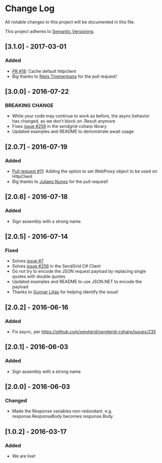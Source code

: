 # Change Log
All notable changes to this project will be documented in this file.

This project adheres to [Semantic Versioning](http://semver.org/).

## [3.1.0] - 2017-03-01
### Added
- [PR #18](https://github.com/sendgrid/csharp-http-client/pull/18): Cache default httpclient
- Big thanks to [Niels Timmermans](https://github.com/nillis) for the pull request!

## [3.0.0] - 2016-07-22
### BREAKING CHANGE
- While your code may continue to work as before, the async behavior has changed, as we don't block on .Result anymore 
- Fixes [issue #259](https://github.com/sendgrid/sendgrid-csharp/issues/259) in the sendgrid-csharp library 
- Updated examples and README to demonstrate await usage 

## [2.0.7] - 2016-07-19
### Added
- [Pull request #11](https://github.com/sendgrid/csharp-http-client/pull/11): Adding the option to set WebProxy object to be used on HttpClient 
- Big thanks to [Juliano Nunes](https://github.com/julianonunes) for the pull request!

## [2.0.6] - 2016-07-18
### Added
- Sign assembly with a strong name

## [2.0.5] - 2016-07-14
### Fixed
- Solves [issue #7](https://github.com/sendgrid/csharp-http-client/issues/7)
- Solves [issue #256](https://github.com/sendgrid/sendgrid-csharp/issues/256) in the SendGrid C# Client
- Do not try to encode the JSON request payload by replacing single quotes with double quotes
- Updated examples and README to use JSON.NET to encode the payload
- Thanks to [Gunnar Liljas](https://github.com/gliljas) for helping identify the issue!

## [2.0.2] - 2016-06-16
### Added
- Fix async, per https://github.com/sendgrid/sendgrid-csharp/issues/235

## [2.0.1] - 2016-06-03
### Added
- Sign assembly with a strong name

## [2.0.0] - 2016-06-03
### Changed
- Made the Response variables non-redundant. e.g. response.ResponseBody becomes response.Body

## [1.0.2] - 2016-03-17
### Added
- We are live!

